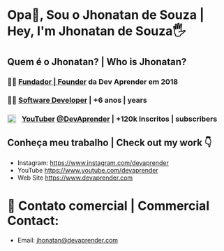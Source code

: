 # **Opa👋, Sou o Jhonatan de Souza | Hey, I'm Jhonatan de Souza🖐**

## Quem é o Jhonatan? | Who is Jhonatan?

### 🙋‍♂️ **[Fundador | Founder](https://www.devaprender.com) da Dev Aprender em 2018**
### 👨‍💻 **[Software Developer](https://www.linkedin.com/in/jhonatands/) | +6 anos | years**
### <a href="https://www.youtube.com/devaprender"><img align="left" alt="YouTuber no canal | youtube.com/devaprender" width="20px" style='padding-right:10px' src="https://image.flaticon.com/icons/png/512/1384/1384060.png" /></a>**[YouTuber](youtube.com/devaprender) [@DevAprender](youtube.com/devaprender) | +120k Inscritos | subscribers**

## **Conheça meu trabalho | Check out my work 👇**
* Instagram: https://www.instagram.com/devaprender
* YouTube https://www.youtube.com/devaprender
* Web Site https://www.devaprender.com

# 📨 Contato comercial | Commercial Contact:
- Email: jhonatan@devaprender.com
